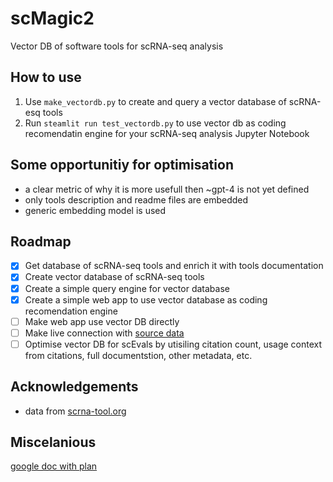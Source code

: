 # scMagic2
Vector DB of software tools for scRNA-seq analysis

## How to use
1. Use `make_vectordb.py` to create and query a vector database of scRNA-esq tools
2. Run `steamlit run test_vectordb.py` to use vector db as coding recomendatin engine for your scRNA-seq analysis Jupyter Notebook

## Some opportunitiy for optimisation
- a clear metric of why it is more usefull then ~gpt-4 is not yet defined
- only tools description and readme files are embedded
- generic embedding model is used

## Roadmap
- [x] Get database of scRNA-seq tools and enrich it with tools documentation
- [x] Create vector database of scRNA-seq tools
- [x] Create a simple query engine for vector database
- [x] Create a simple web app to use vector database as coding recomendation engine
- [ ] Make web app use vector DB directly
- [ ] Make live connection with [source data](https://github.com/scRNA-tools/scRNA-tools/tree/master/database)
- [ ] Optimise vector DB for scEvals by utisiling citation count, usage context from citations, full documentstion, other metadata, etc.

## Acknowledgements
* data from [scrna-tool.org](https://www.scrna-tools.org)

## Miscelanious
[google doc with plan](https://docs.google.com/document/d/1Hldune730uqvTMbDne8wDymYPwhZkFch6T9RnzBfVa4/edit)